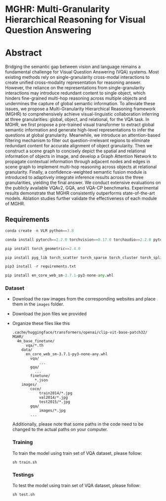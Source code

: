 #  MGHR: Multi-Granularity Hierarchical Reasoning for Visual Question Answering

# Abstract

Bridging the semantic gap between vision and language remains a fundamental challenge for Visual Question Answering (VQA) systems. Most existing methods rely on single-granularity cross-modal interactions to create unified cross-modality representation for reasoning answer. However, the reliance on the representations from single-granularity interactions may introduce redundant content to single object, which hinders fine-grained multi-hop reasoning across multiple objects and undermines the capture of global semantic information. To alleviate these issues, we propose a Multi-Granularity Hierarchical Reasoning framework (MGHR) to comprehensively achieve visual-linguistic collaboration inferring at three granularities: global, object, and relational, for the VQA task. In MGHR, we first propose a pre-trained visual transformer to extract global semantic information and generate high-level representations to infer the questions at global granularity. Meanwhile, we introduce an attention-based filtering mechanism to filter out question-irrelevant regions to eliminate redundant content for accurate alignment of object granularity. Then we construct a scene graph to concisely depict the spatial and relational information of objects in image, and develop a Graph Attention Network to propagate contextual information through adjacent nodes and edges in scene graph to implement multi-hop reasoning across objects at relational granularity. Finally, a confidence-weighted semantic fusion module is introduced to adaptively integrate inference results across the three granularities, yielding the final answer. We conduct extensive evaluations on the publicly available VQAv2, GQA, and VQA-CP benchmarks. Experimental results demonstrate that MGHR consistently outperforms state-of-the-art models. Ablation studies further validate the effectiveness of each module of MGHR.

## Requirements

```python
conda create -n VLM python==3.8

conda install pytorch==2.2.0 torchvision==0.17.0 torchaudio==2.2.0 pytorch-cuda=12.1 -c pytorch -c nvidia

pip install torch_geometric==2.4.0

pip install pyg_lib torch_scatter torch_sparse torch_cluster torch_spline_conv -f https://data.pyg.org/whl/torch-2.2.0+cu121.html

pip3 install -r requirements.txt

pip install en_core_web_sm-3.7.1-py3-none-any.whl
```

### Dataset

- Download the raw images from the corresponding websites and place them in the `images` folder.

- Download the json files we provided

- Organize these files like this

  ```
  .cache/huggingface/transformers/openai/clip-vit-base-patch32/
  MGHR/
  	4m_base_finetune/
  		vqa/*.th
      data/
      	en_core_web_sm-3.7.1-py3-none-any.whl
          vqa/
              ...
          gqa/
          	...
          finetune/
          	*.json
      images/
          coco/
              train2014/*.jpg
              val2014/*.jpg
              test2015/*.jpg
          gqa/
              images/*.jpg
          ...
  
  ```

  Additionally, please note that some paths in the code need to be changed to the actual paths on your computer.

  ### Training

  To train the model using train set of VQA dataset, please follow:

  ```
  sh train.sh
  ```
  
  ### Testings
  
  To test the model using train set of VQA dataset, please follow:
  
  ```
  sh test.sh
```
  

